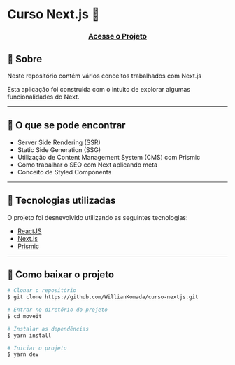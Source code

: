 # Curso Next.js 🚀

<h3 align="center">
  <a href="https://curso-next-sigma.vercel.app//">Acesse o Projeto</a>
</h3>

## 📝 Sobre

<p>
  Neste repositório contém vários conceitos trabalhados com Next.js
</p>

<p>
  Esta aplicação foi construida com o intuito de explorar algumas funcionalidades do Next.
</p>

---

## 🔎 O que se pode encontrar

- Server Side Rendering (SSR)
- Static Side Generation (SSG)
- Utilização de Content Management System (CMS) com Prismic
- Como trabalhar o SEO com Next aplicando meta
- Conceito de Styled Components

---

## 🚀 Tecnologias utilizadas

O projeto foi desnevolvido utilizando as seguintes tecnologias:

- [ReactJS](https://reactjs.org)
- [Next.js](https://nextjs.org/)
- [Prismic](https://prismic.io/)

---

## 📁 Como baixar o projeto

```bash
# Clonar o repositório
$ git clone https://github.com/WillianKomada/curso-nextjs.git

# Entrar no diretório do projeto
$ cd moveit

# Instalar as dependências
$ yarn install

# Iniciar o projeto
$ yarn dev
```